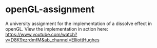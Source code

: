 # openGL-assignment
A university assignment for the implementation of a dissolve effect in openGL.
View the implementation in action here: https://www.youtube.com/watch?v=D8K9xzrdmfM&ab_channel=ElliottHughes 
